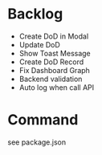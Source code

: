 # Backlog
- Create DoD in Modal 
- Update DoD
- Show Toast Message
- Create DoD Record
- Fix Dashboard Graph
- Backend validation
- Auto log when call API

# Command
see package.json
